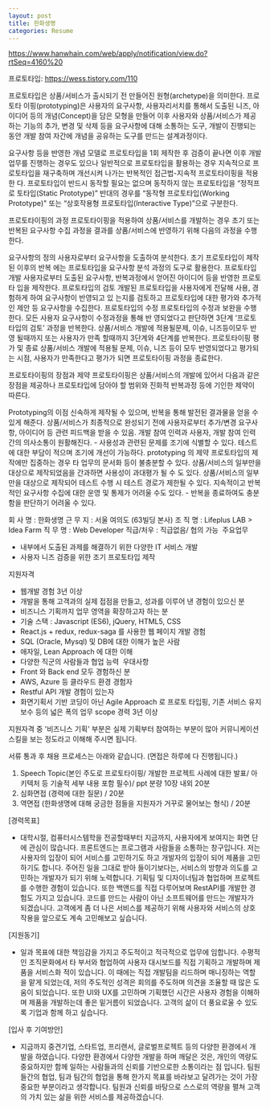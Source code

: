 ```yaml
---
layout: post
title: 한화생명
categories: Resume
---
```


https://www.hanwhain.com/web/apply/notification/view.do?rtSeq=4160%20

프로토타입: https://wess.tistory.com/110

프로토타입은 상품/서비스가 출시되기 전 만들어진 원형(archetype)을 의미한다. 프로토타 이핑(prototyping)은 사용자의 요구사항, 사용자리서치를 통해서 도출된 니즈, 아이디어 등의 개념(Concept)을 담은 모형을 만들어 이후 사용자와 상품/서비스가 제공하는 기능의 추가, 변경 및 삭제 등을 요구사항에 대해 소통하는 도구, 개발이 진행되는 동안 개발 참여 자간에 개념을 공유하는 도구를 만드는 설계과정이다.

요구사항 등을 반영한 개념 모델로 프로토타입을 1회 제작한 후 검증이 끝나면 이후 개발 업무를 진행하는 경우도 있으나 일반적으로 프로토타입을 활용하는 경우 지속적으로 프 로토타입을 재구축하며 개선시켜 나가는 반복적인 접근법-지속적 프로토타이핑을 적용한 다. 프로토타입이 반드시 동작할 필요는 없으며 동작하지 않는 프로토타입을 “정적프로 토타입(Static Prototype)” 반대의 경우를 “동작형 프로토타입(Working Prototype)" 또는 “상호작용형 프로토타입(Interactive Type)”으로 구분한다.

프로토타이핑의 과정
프로토타이핑을 적용하여 상품/서비스를 개발하는 경우 초기 또는 반복된 요구사항 수집 과정을 결과를 상품/서비스에 반영하기 위해 다음의 과정을 수행한다.

요구사항의 정의
사용자로부터 요구사항을 도출하여 분석한다. 초기 프로토타입이 제작된 이후의 반복 에는 프로토타입을 요구사항 분석 과정의 도구로 활용한다.
프로토타입 개발
사용자로부터 도출된 요구사항, 반복과정에서 얻어진 아이디어 등을 반영한 프로토타 입을 제작한다.
프로토타입의 검토
개발된 프로토타입을 사용자에게 전달해 사용, 경험하게 하여 요구사항이 반영되고 있 는지를 검토하고 프로토타입에 대한 평가와 추가적인 제안 등 요구사항을 수집한다.
프로토타입의 수정
프로토타입의 수정과 보완을 수행한다. 모든 사용자 요구사항이 수정과정을 통해 반 영되었다고 판단하면 3단계 ‘프로토타입의 검토’ 과정을 반복한다. 상품/서비스 개발에 적용될문제, 이슈, 니즈등이모두 반영 될때까지 또는 사용자가 만족 할때까지 3단계와 4단계를 반복한다.
프로토타이핑 평가 및 종료
상품/서비스 개발에 적용될 문제, 이슈, 니즈 등이 모두 반영되었다고 평가되는 시점, 사용자가 만족한다고 평가가 되면 프로토타이핑 과정을 종료한다.

프로토타이핑의 장점과 제약
프로토타이핑은 상품/서비스의 개발에 있어서 다음과 같은 장점을 제공하나 프로토타입에 담아야 할 범위와 진화적 반복과정 등에 기인한 제약이 따른다.

Prototyping의 이점
신속하게 제작될 수 있으며, 반복을 통해 발전된 결과물을 얻을 수 있게 해준다.
상품/서비스가 최종적으로 완성되기 전에 사용자로부터 추가/변경 요구사항, 아이디어 등 관련 피드백을 받을 수 있음.
개발 참여 인력과 사용자, 개발 참여 인력간의 의사소통이 원활해진다. - 사용성과 관련된 문제를 조기에 식별할 수 있다.
테스트에 대한 부담이 적으며 조기에 개선이 가능하다.
prototyping 의 제약
프로토타입의 제작에만 집중하는 경우 타 업무의 문서화 등이 불충분할 수 있다.
상품/서비스의 일부만을 대상으로 제작되었음을 간과하면 사용성이 과대평가 될 수 도 있다.
상품/서비스의 일부만을 대상으로 제작되어 테스트 수행 시 테스트 경로가 제한될 수 있다.
지속적이고 반복적인 요구사항 수집에 대한 운영 및 통제가 어려울 수도 있다. - 반복을 종료하여도 충분함을 판단하기 어려울 수 있다.

회 사 명 : 한화생명
근 무 지 : 서울 여의도 (63빌딩 본사)
조 직 명 : Lifeplus LAB > Idea Farm
직 무 명 :  Web Developer
직급/처우 : 직급없음/ 협의 가능
​
주요업무
- 내부에서 도출된  과제를 해결하기 위한 다양한 IT 서비스 개발
- 사용자 니즈 검증을 위한 조기 프로토타입 제작


지원자격
- 웹개발 경험 3년 이상
- 개발을 통해 고객과의 실제 접점을 만들고, 성과를 이루어 낸 경험이 있으신 분
- 비즈니스 기획까지 업무 영역을 확장하고자 하는 분
- 기술 스택 : Javascript (ES6), jQuery, HTML5, CSS
- React.js + redux, redux-saga 를 사용한 웹 페이지 개발 경험
- SQL (Oracle, Mysql) 및 DB에 대한 이해가 높은 사람
- 애자일, Lean Approach 에 대한 이해
- 다양한 직군의 사람들과 협업 능력
​
우대사항
- Front 와 Back end 모두 경험하신 분
- AWS, Azure 등 클라우드 환경 경험자
- Restful API 개발 경험이 있는자
- 화면기획서 기반 코딩이 아닌 Agile Approach 로 프로토 타입핑, 기존 서비스 유지보수 등의 넓은 폭의 업무 scope 경력 3년 이상


지원자격 중 '비즈니스 기획' 부분은 실제 기획부터 참여하는 부분이 많아 커뮤니케이션 스킬을 보는 정도라고 이해해 주시면 됩니다.
​

서류 통과 후 채용 프로세스는 아래와 같습니다. (면접은 하루에 다 진행됩니다.)



1) Speech Topic(본인 주도로 프로토타이핑/ 개발한 프로젝트 사례에 대한 발표/ 아키텍처 등  기술적 세부 내용 포함 필수)/ ppt 분량 10장 내외 20분
2) 심화면접 (경력에 대한 질문) / 20분
3) 역면접 (한화생명에 대해 궁금한 점들을 지원자가 거꾸로 물어보는 형식) / 20분


[경력목표] 
  - 대학시절, 컴퓨터시스템학을 전공할때부터 지금까지, 사용자에게 보여지는 화면 단에 관심이 많습니다. 프론트엔드는 프로그램과 사람들을 소통하는 창구입니다. 저는 사용자의 입장이 되어 서비스를 고민하기도 하고 개발자의 입장이 되어 제품을 고민하기도 합니다. 주어진 일을 그대로 받아 들이기보다는, 서비스의 방향과 의도를 고민하는 개발자가 되기 위해 노력합니다. 기획팀 및 디자이너팀과 협업하며 프로젝트를 수행한 경험이 있습니다. 또한 백앤드를 직접 다루어보며 RestAPI를 개발한 경험도 가지고 있습니다. 코드를 만드는 사람이 아닌 소프트웨어를 만드는 개발자가 되겠습니다. 고객에게 좀 더 나은 서비스를 제공하기 위해 사용자와 서비스의 상호작용을 앞으로도 계속 고민해보고 싶습니다. 


[지원동기]
  - 일과 목표에 대한 책임감을 가지고 주도적이고 적극적으로 업무에 임합니다. 수평적인 조직문화에서 타 부서와 협업하여 사용자 대시보드를 직접 기획하고 개발하며 제품을 서비스화 적이 있습니다. 이 때에는 직접 개발팀을 리드하며 매니징하는 역할을 맡게 되었는데, 저의 주도적인 성격은 회의를 주도하며 의견을 조율할 때 많은 도움이 되었습니다. 또한 UI와 UX를 고민하며 기획했던 시간은 사용자 경험을 이해하며 제품을 개발하는데 좋은 밑거름이 되었습니다. 고객의 삶이 더 풍요로울 수 있도록 기업과 함께 하고 싶습니다.


[입사 후 기여방안]
  - 지금까지 중견기업, 스타트업, 프리랜서, 글로벌프로젝트 등의 다양한 환경에서 개발을 하였습니다. 다양한 환경에서 다양한 개발을 하며 깨달은 것은, 개인의 역량도 중요하지만 함께 일하는 사람들과의 신뢰를 기반으로한 소통이라는 점 입니다. 팀원들간의 협업, 팀과 팀간의 협업을 통해 한가지 목표를 바라보고 달려가는 것이 가장 중요한 부분이라고 생각합니다. 팀원과 신뢰를 바탕으로 스스로의 역량을 펼쳐 고객의 가치 있는 삶을 위한 서비스를 제공하겠습니다. 
